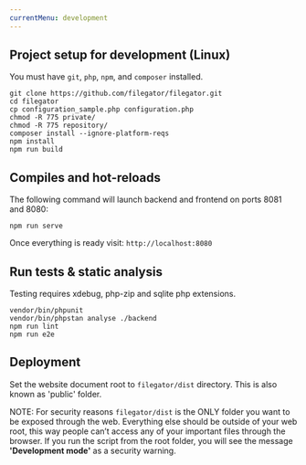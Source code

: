 ```yaml
---
currentMenu: development
---
```


## Project setup for development (Linux)

You must have `git`, `php`, `npm`, and `composer` installed.

```
git clone https://github.com/filegator/filegator.git
cd filegator
cp configuration_sample.php configuration.php
chmod -R 775 private/
chmod -R 775 repository/
composer install --ignore-platform-reqs
npm install
npm run build
```

## Compiles and hot-reloads

The following command will launch backend and frontend on ports 8081 and 8080:

```
npm run serve
```
Once everything is ready visit: `http://localhost:8080`

## Run tests & static analysis

Testing requires xdebug, php-zip and sqlite php extensions.

```
vendor/bin/phpunit
vendor/bin/phpstan analyse ./backend
npm run lint
npm run e2e
```

## Deployment

Set the website document root to `filegator/dist` directory. This is also known as 'public' folder.

NOTE: For security reasons `filegator/dist` is the ONLY folder you want to be exposed through the web. Everything else should be outside of your web root, this way people can’t access any of your important files through the browser. If you run the script from the root folder, you will see the message **'Development mode'** as a security warning.

